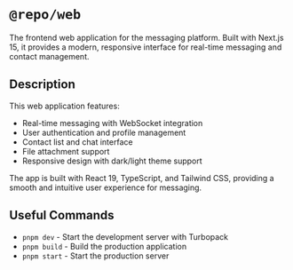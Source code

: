 # `@repo/web`

The frontend web application for the messaging platform. Built with Next.js 15, it provides a modern, responsive interface for real-time messaging and contact management.

## Description

This web application features:

- Real-time messaging with WebSocket integration
- User authentication and profile management
- Contact list and chat interface
- File attachment support
- Responsive design with dark/light theme support

The app is built with React 19, TypeScript, and Tailwind CSS, providing a smooth and intuitive user experience for messaging.

## Useful Commands

- `pnpm dev` - Start the development server with Turbopack
- `pnpm build` - Build the production application
- `pnpm start` - Start the production server
